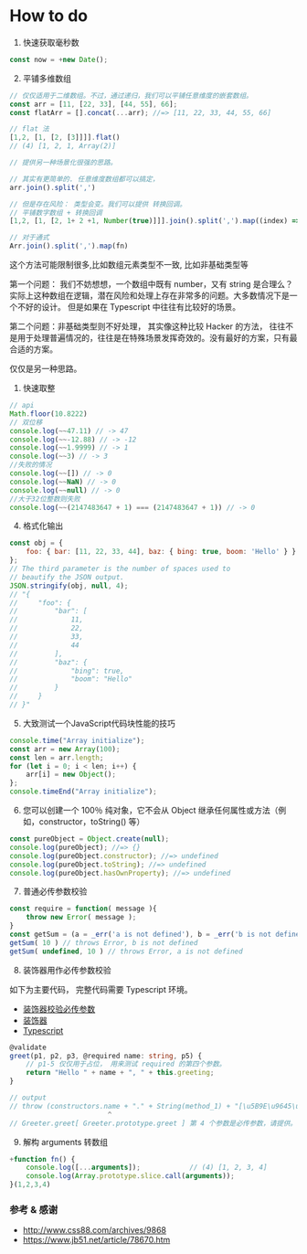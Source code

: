 # How to do


1. 快速获取毫秒数

```js
const now = +new Date();
```

2. 平铺多维数组

```js
// 仅仅适用于二维数组。不过，通过递归，我们可以平铺任意维度的嵌套数组。
const arr = [11, [22, 33], [44, 55], 66];
const flatArr = [].concat(...arr); //=> [11, 22, 33, 44, 55, 66]

// flat 法
[1,2, [1, [2, [3]]]].flat()
// (4) [1, 2, 1, Array(2)]

// 提供另一种场景化很强的思路。

// 其实有更简单的. 任意维度数组都可以搞定，
arr.join().split(',')

// 但是存在风险： 类型会变。我们可以提供 转换回调。
// 平铺数字数组 + 转换回调
[1,2, [1, [2, 1+ 2 +1, Number(true)]]].join().split(',').map((index) => Number(index))  // (6) [1, 2, 1, 2, 4, 1]

// 对于通式
Arr.join().split(',').map(fn)
```

这个方法可能限制很多,比如数组元素类型不一致, 比如非基础类型等

第一个问题： 我们不妨想想，一个数组中既有 number，又有 string 是合理么？实际上这种数组在逻辑，潜在风险和处理上存在非常多的问题。大多数情况下是一个不好的设计。
但是如果在 Typescript 中往往有比较好的场景。

第二个问题：非基础类型则不好处理， 其实像这种比较 Hacker 的方法， 往往不是用于处理普遍情况的，往往是在特殊场景发挥奇效的。没有最好的方案，只有最合适的方案。

仅仅是另一种思路。

1. 快速取整

```js
// api
Math.floor(10.8222)
// 双位移
console.log(~~47.11) // -> 47
console.log(~~-12.88) // -> -12
console.log(~~1.9999) // -> 1
console.log(~~3) // -> 3
//失败的情况
console.log(~~[]) // -> 0
console.log(~~NaN) // -> 0
console.log(~~null) // -> 0
//大于32位整数则失败
console.log(~~(2147483647 + 1) === (2147483647 + 1)) // -> 0
```

4. 格式化输出

```js
const obj = {
    foo: { bar: [11, 22, 33, 44], baz: { bing: true, boom: 'Hello' } }
};
// The third parameter is the number of spaces used to
// beautify the JSON output.
JSON.stringify(obj, null, 4);
// "{
//     "foo": {
//         "bar": [
//             11,
//             22,
//             33,
//             44
//         ],
//         "baz": {
//             "bing": true,
//             "boom": "Hello"
//         }
//     }
// }"
```

5. 大致测试一个JavaScript代码块性能的技巧

```js
console.time("Array initialize");
const arr = new Array(100);
const len = arr.length;
for (let i = 0; i < len; i++) {
    arr[i] = new Object();
};
console.timeEnd("Array initialize");
```

6. 您可以创建一个 100％ 纯对象，它不会从 Object 继承任何属性或方法（例如，constructor，toString() 等）

```js
const pureObject = Object.create(null);
console.log(pureObject); //=> {}
console.log(pureObject.constructor); //=> undefined
console.log(pureObject.toString); //=> undefined
console.log(pureObject.hasOwnProperty); //=> undefined
```

7. 普通必传参数校验

```js
const require = function( message ){
    throw new Error( message );
}
const getSum = (a = _err('a is not defined'), b = _err('b is not defined')) => a + b
getSum( 10 ) // throws Error, b is not defined
getSum( undefined, 10 ) // throws Error, a is not defined
```

8. 装饰器用作必传参数校验

如下为主要代码， 完整代码需要 Typescript 环境。

- [装饰器校验必传参数](../TS/code/decorators/decorators.5.ts)
- [装饰器](../TS/decorators.md)
- [Typescript](../TS/readme.md)

```typescript
@validate
greet(p1, p2, p3, @required name: string, p5) {
    // p1-5 仅仅用于占位， 用来测试 required 的第四个参数。
    return "Hello " + name + ", " + this.greeting;
}

// output
// throw (constructors.name + "." + String(method_1) + "[\u5B9E\u9645\u4E0A\u662F\uFF1A" + constructors.name + ".prototype." + String(method_1) + "]\u7B2C " +(index + 1) + " \u4E2A\u53C2\u6570\u662F\u5FC5\u4F20\u53C2\u6570\uFF0C\u8BF7\u63D0\u4F9B\u3002");
                        ^
// Greeter.greet[ Greeter.prototype.greet ] 第 4 个参数是必传参数，请提供。
```

9. 解构 arguments 转数组

```js
+function fn() {
    console.log([...arguments]);            // (4) [1, 2, 3, 4]
    console.log(Array.prototype.slice.call(arguments));
}(1,2,3,4)
```

### 参考 & 感谢

- http://www.css88.com/archives/9868
- https://www.jb51.net/article/78670.htm
